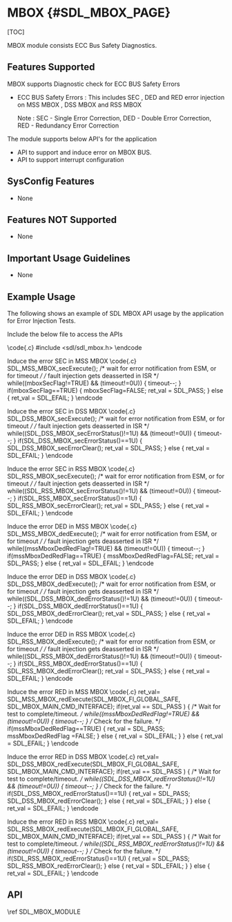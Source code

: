 # MBOX {#SDL_MBOX_PAGE}

[TOC]

MBOX module consists ECC Bus Safety Diagnostics.

## Features Supported

MBOX supports Diagnostic check for ECC BUS Safety Errors

* ECC BUS Safety Errors : This includes SEC , DED and RED error injection on MSS MBOX , DSS MBOX and RSS MBOX

  Note : SEC - Single Error Correction, DED - Double Error Correction, RED - Redundancy Error Correction

The module supports below API's for the application

* API to support and induce error on  MBOX BUS.
* API to support interrupt configuration

## SysConfig Features

- None

## Features NOT Supported

- None

## Important Usage Guidelines

- None

## Example Usage

The following shows an example of SDL MBOX API usage by the application for Error Injection Tests.

Include the below file to access the APIs

\code{.c}
#include <sdl/sdl_mbox.h>
\endcode

Induce the error SEC in MSS MBOX
\code{.c}
    SDL_MSS_MBOX_secExecute();
    /* wait for error notification from ESM, or for timeout */
    /* fault injection gets deasserted in ISR */
    while((mboxSecFlag!=TRUE) && (timeout!=0U))
    {
        timeout--;
    }
    if(mboxSecFlag==TRUE)
    {
        mboxSecFlag=FALSE;
        ret_val = SDL_PASS;
    }
    else
    {
        ret_val = SDL_EFAIL;
    }
\endcode

Induce the error SEC in DSS MBOX
\code{.c}
    SDL_DSS_MBOX_secExecute();
    /* wait for error notification from ESM, or for timeout */
    /* fault injection gets deasserted in ISR */
    while((SDL_DSS_MBOX_secErrorStatus()!=1U) && (timeout!=0U))
    {
        timeout--;
    }
    if(SDL_DSS_MBOX_secErrorStatus()==1U)
    {
        SDL_DSS_MBOX_secErrorClear();
        ret_val = SDL_PASS;
    }
    else
    {
        ret_val = SDL_EFAIL;
    }
\endcode

Induce the error SEC in RSS MBOX
\code{.c}
    SDL_RSS_MBOX_secExecute();
    /* wait for error notification from ESM, or for timeout */
    /* fault injection gets deasserted in ISR */
    while((SDL_RSS_MBOX_secErrorStatus()!=1U) && (timeout!=0U))
    {
        timeout--;
    }
    if(SDL_RSS_MBOX_secErrorStatus()==1U)
    {
        SDL_RSS_MBOX_secErrorClear();
        ret_val = SDL_PASS;
    }
    else
    {
        ret_val = SDL_EFAIL;
    }
\endcode

Induce the error DED in MSS MBOX
\code{.c}
    SDL_MSS_MBOX_dedExecute();
    /* wait for error notification from ESM, or for timeout */
    /* fault injection gets deasserted in ISR */
    while((mssMboxDedRedFlag!=TRUE) && (timeout!=0U))
    {
        timeout--;
    }
    if(mssMboxDedRedFlag==TRUE)
    {
        mssMboxDedRedFlag=FALSE;
        ret_val = SDL_PASS;
    }
    else
    {
        ret_val = SDL_EFAIL;
    }
\endcode

Induce the error DED in DSS MBOX
\code{.c}
    SDL_DSS_MBOX_dedExecute();
    /* wait for error notification from ESM, or for timeout */
    /* fault injection gets deasserted in ISR */
    while((SDL_DSS_MBOX_dedErrorStatus()!=1U) && (timeout!=0U))
    {
        timeout--;
    }
    if(SDL_DSS_MBOX_dedErrorStatus()==1U)
    {
        SDL_DSS_MBOX_dedErrorClear();
        ret_val = SDL_PASS;
    }
    else
    {
        ret_val = SDL_EFAIL;
    }
\endcode

Induce the error DED in RSS MBOX
\code{.c}
    SDL_RSS_MBOX_dedExecute();
    /* wait for error notification from ESM, or for timeout */
    /* fault injection gets deasserted in ISR */
    while((SDL_RSS_MBOX_dedErrorStatus()!=1U) && (timeout!=0U))
    {
        timeout--;
    }
    if(SDL_RSS_MBOX_dedErrorStatus()==1U)
    {
        SDL_RSS_MBOX_dedErrorClear();
        ret_val = SDL_PASS;
    }
    else
    {
        ret_val = SDL_EFAIL;
    }
\endcode

Induce the error RED in MSS MBOX
\code{.c}
    ret_val= SDL_MSS_MBOX_redExecute(SDL_MBOX_FI_GLOBAL_SAFE, SDL_MBOX_MAIN_CMD_INTERFACE);
    if(ret_val == SDL_PASS )
    {
        /* Wait for test to complete/timeout. */
        while((mssMboxDedRedFlag!=TRUE) && (timeout!=0U))
        {
            timeout--;
        }
        /* Check for the failure. */
        if(mssMboxDedRedFlag==TRUE)
        {
            ret_val = SDL_PASS;
            mssMboxDedRedFlag =FALSE;
        }
        else
        {
            ret_val = SDL_EFAIL;
        }
    }
    else
    {
        ret_val = SDL_EFAIL;
    }
\endcode

Induce the error RED in DSS MBOX
\code{.c}
    ret_val= SDL_DSS_MBOX_redExecute(SDL_MBOX_FI_GLOBAL_SAFE, SDL_MBOX_MAIN_CMD_INTERFACE);
    if(ret_val == SDL_PASS )
    {
        /* Wait for test to complete/timeout. */
        while((SDL_DSS_MBOX_redErrorStatus()!=1U) && (timeout!=0U))
        {
            timeout--;
        }
        /* Check for the failure. */
        if(SDL_DSS_MBOX_redErrorStatus()==1U)
        {
            ret_val = SDL_PASS;
            SDL_DSS_MBOX_redErrorClear();
        }
        else
        {
            ret_val = SDL_EFAIL;
        }
    }
    else
    {
        ret_val = SDL_EFAIL;
    }
\endcode

Induce the error RED in RSS MBOX
\code{.c}
    ret_val= SDL_RSS_MBOX_redExecute(SDL_MBOX_FI_GLOBAL_SAFE, SDL_MBOX_MAIN_CMD_INTERFACE);
    if(ret_val == SDL_PASS )
    {
        /* Wait for test to complete/timeout. */
        while((SDL_RSS_MBOX_redErrorStatus()!=1U) && (timeout!=0U))
        {
            timeout--;
        }
        /* Check for the failure. */
        if(SDL_RSS_MBOX_redErrorStatus()==1U)
        {
            ret_val = SDL_PASS;
            SDL_RSS_MBOX_redErrorClear();
        }
        else
        {
            ret_val = SDL_EFAIL;
        }
    }
    else
    {
        ret_val = SDL_EFAIL;
    }
\endcode

## API

\ref SDL_MBOX_MODULE
